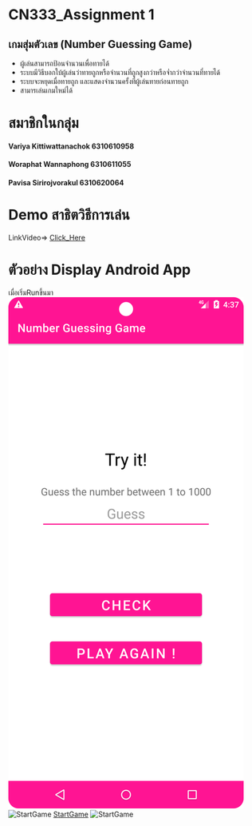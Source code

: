 # CN333_Assignment 1

## เกมสุ่มตัวเลข (Number Guessing Game)
- ผู้เล่นสามารถป้อนจำนวนเพื่อทายได้
- ระบบมีวิธีบอกใบ้ผู้เล่นว่าทายถูกหรือจำนวนที่ถูกสูงกว่าหรือจ่ำกว่าจำนวนที่ทายได้
- ระบบจะหยุดเมื่อทายถูก และแสดงจำนวนครั้งที่ผู้เล่นทายก่อนทายถูก
- สามารเล่นเกมใหม่ได้

# สมาชิกในกลุ่ม
#### Variya Kittiwattanachok 6310610958
#### Woraphat Wannaphong 6310611055
#### Pavisa Sirirojvorakul 6310620064

# Demo สาธิตวิธีการเล่น
LinkVideo=> [Click_Here](https://youtu.be/H33QJ3YbSHU)

# ตัวอย่าง Display Android App
เมื่อเริ่มRunขึ้นมา
![StartGame](StartGame.png)
![StartGame](https://github.com/6310611055/CN333_as1/StartGame.png)
[StartGame](https://drive.google.com/file/d/1clyADODIsxatpSzQkmc70JBXQM7Zi2gJ/view?usp=sharing)
<img src="https://drive.google.com/file/d/1clyADODIsxatpSzQkmc70JBXQM7Zi2gJ/view?usp=sharing" alt="StartGame">




